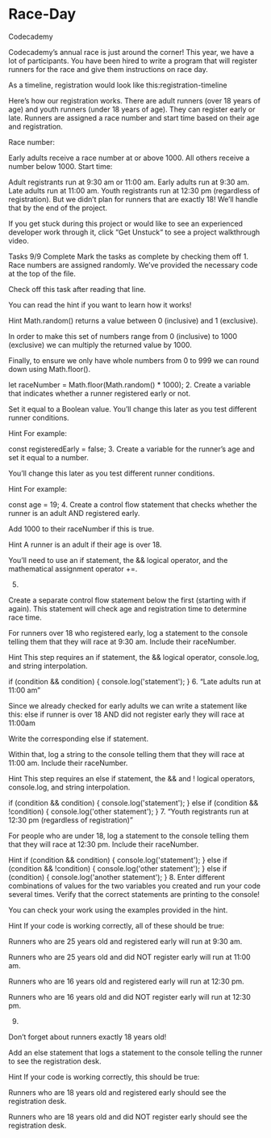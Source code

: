# Race-Day
Codecademy

Codecademy’s annual race is just around the corner! This year, we have a lot of participants. You have been hired to write a program that will register runners for the race and give them instructions on race day.

As a timeline, registration would look like this:registration-timeline

Here’s how our registration works. There are adult runners (over 18 years of age) and youth runners (under 18 years of age). They can register early or late. Runners are assigned a race number and start time based on their age and registration.

Race number:

Early adults receive a race number at or above 1000.
All others receive a number below 1000.
Start time:

Adult registrants run at 9:30 am or 11:00 am.
Early adults run at 9:30 am.
Late adults run at 11:00 am.
Youth registrants run at 12:30 pm (regardless of registration).
But we didn’t plan for runners that are exactly 18! We’ll handle that by the end of the project.

If you get stuck during this project or would like to see an experienced developer work through it, click “Get Unstuck“ to see a project walkthrough video.

Tasks
9/9 Complete
Mark the tasks as complete by checking them off
1.
Race numbers are assigned randomly. We’ve provided the necessary code at the top of the file.

Check off this task after reading that line.

You can read the hint if you want to learn how it works!


Hint
Math.random() returns a value between 0 (inclusive) and 1 (exclusive).

In order to make this set of numbers range from 0 (inclusive) to 1000 (exclusive) we can multiply the returned value by 1000.

Finally, to ensure we only have whole numbers from 0 to 999 we can round down using Math.floor().

let raceNumber = Math.floor(Math.random() * 1000);
2.
Create a variable that indicates whether a runner registered early or not.

Set it equal to a Boolean value. You’ll change this later as you test different runner conditions.


Hint
For example:

const registeredEarly = false;
3.
Create a variable for the runner’s age and set it equal to a number.

You’ll change this later as you test different runner conditions.


Hint
For example:

const age = 19;
4.
Create a control flow statement that checks whether the runner is an adult AND registered early.

Add 1000 to their raceNumber if this is true.


Hint
A runner is an adult if their age is over 18.

You’ll need to use an if statement, the && logical operator, and the mathematical assignment operator +=.

5.
Create a separate control flow statement below the first (starting with if again). This statement will check age and registration time to determine race time.

For runners over 18 who registered early, log a statement to the console telling them that they will race at 9:30 am. Include their raceNumber.


Hint
This step requires an if statement, the && logical operator, console.log, and string interpolation.

if (condition && condition) {
  console.log('statement');
}
6.
“Late adults run at 11:00 am”

Since we already checked for early adults we can write a statement like this: else if runner is over 18 AND did not register early they will race at 11:00am

Write the corresponding else if statement.

Within that, log a string to the console telling them that they will race at 11:00 am. Include their raceNumber.


Hint
This step requires an else if statement, the && and ! logical operators, console.log, and string interpolation.

if (condition && condition) {
  console.log('statement');
} else if (condition && !condition) {
  console.log('other statement');
}
7.
“Youth registrants run at 12:30 pm (regardless of registration)”

For people who are under 18, log a statement to the console telling them that they will race at 12:30 pm. Include their raceNumber.


Hint
if (condition && condition) {
  console.log('statement');
} else if (condition && !condition) {
  console.log('other statement');
} else if (condition) {
  console.log('another statement');
}
8.
Enter different combinations of values for the two variables you created and run your code several times. Verify that the correct statements are printing to the console!

You can check your work using the examples provided in the hint.


Hint
If your code is working correctly, all of these should be true:

Runners who are 25 years old and registered early will run at 9:30 am.

Runners who are 25 years old and did NOT register early will run at 11:00 am.

Runners who are 16 years old and registered early will run at 12:30 pm.

Runners who are 16 years old and did NOT register early will run at 12:30 pm.

9.
Don’t forget about runners exactly 18 years old!

Add an else statement that logs a statement to the console telling the runner to see the registration desk.


Hint
If your code is working correctly, this should be true:

Runners who are 18 years old and registered early should see the registration desk.

Runners who are 18 years old and did NOT register early should see the registration desk.
